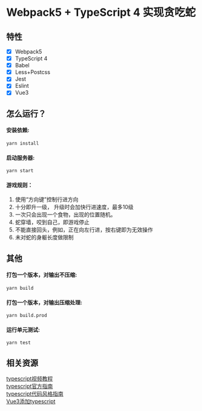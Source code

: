 # Webpack5 + TypeScript 4 实现贪吃蛇

## 特性

- [x] Webpack5
- [x] TypeScript 4
- [x] Babel
- [x] Less+Postcss
- [x] Jest
- [x] Eslint
- [x] Vue3
## 怎么运行？

#### 安装依赖:

``` shell
yarn install 
```

#### 启动服务器:
``` shell
yarn start
```
#### 游戏规则：
 1. 使用“方向键”控制行进方向
 2. 十分即升一级， 升级时会加快行进速度，最多10级
 3. 一次只会出现一个食物，出现的位置随机。
 3. 蛇穿墙，咬到自己，即游戏停止
 4. 不能直接回头，例如，正在向左行进，按右键即为无效操作
 5. 未对蛇的身躯长度做限制

## 其他

#### 打包一个版本，对输出不压缩:

``` shell
yarn build
```

#### 打包一个版本，对输出压缩处理:

``` shell
yarn build.prod
```

#### 运行单元测试:
``` shell
yarn test
```

## 相关资源
[typescript视频教程](https://www.bilibili.com/video/BV1Xy4y1v7S2?p=6)  
[typescript官方指南](https://www.typescriptlang.org/docs/handbook/intro.html)  
[typescript代码风格指南](https://zh-google-styleguide.readthedocs.io/en/latest/google-typescript-styleguide/consistency/)  
[Vue3添加typescript](https://v3.vuejs.org/guide/typescript-support.html)
